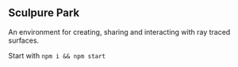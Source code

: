 ## Sculpure Park  

An environment for creating, sharing and interacting with ray traced surfaces.


Start with `npm i && npm start`
